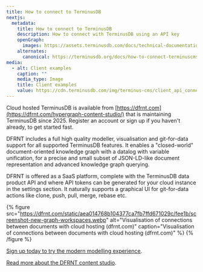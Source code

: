 ```yaml
---
title: How to connect to TerminusDB
nextjs:
  metadata:
    title: How to connect to TerminusDB
    description: How to connect with TerminusDB using an API key
    openGraph:
      images: https://assets.terminusdb.com/docs/technical-documentation-terminuscms-og.png
    alternates:
      canonical: https://terminusdb.org/docs/how-to-connect-terminuscms/
media:
  - alt: Client examples
    caption: ""
    media_type: Image
    title: Client examples
    value: https://cdn.terminusdb.com/img/terminus-cms/client_api_connection.jpeg
---
```


Cloud hosted TerminusDB is available from [https://dfrnt.com](https://dfrnt.com/hypergraph-content-studio/) that is maintaining TerminusDB since 2025. Register an account or sign up if you haven't already, to get started fast.

DFRNT includes a full high quality modeller, visualisation and git-for-data support for all supported TerminusDB features. It enables a "closed-world" document-oriented knowledge graph with a datalog with variable unification, for a precise and small subset of JSON-LD-like document representation and advanced knowledge graph querying.

DFRNT is offered as a SaaS platform, complete with the TerminusDB data product API and where API tokens can be generated for your cloud instance in the settings section. It naturally supports a graphical UI for git-for-data actions like clone, push, pull, merge, rebase etc.

{% figure src="https://dfrnt.com/static/aea014768b104377ca7fb7ffd671029c/fee1b/screenshot-new-graph-workspaces.webp" alt="Visualisation of connections between documents with cloud hosting (dfrnt.com)" caption="Visualisation of connections between documents with cloud hosting (dfrnt.com)" %}
{% /figure %}

[Sign up today to try the modern modelling experience](https://dfrnt.com/sign-up/).

[Read more about the DFRNT content studio](https://dfrnt.com/hypergraph-content-studio/).